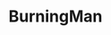 ---
title: BurningMan
crosslinks:
- 1z6a3aa
- furtherfuture
- festivals
- seduction
- Instagram
- INEEEEDIT
- NoParticipation
- Insurance
- TheRedPill
- DJs
- gifs
- GoT
- ddlg
- announcements
- AskEngineers
- fyrefestival
- AntiVegan
- Tacoma
---
